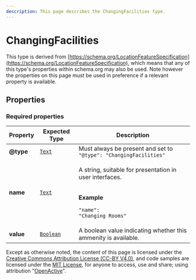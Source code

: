 ```yaml
---
description: This page describes the ChangingFacilities type.
---
```


# ChangingFacilities

This type is derived from [https://schema.org/LocationFeatureSpecification](https://schema.org/LocationFeatureSpecification), which means that any of this type's properties within schema.org may also be used. Note however the properties on this page must be used in preference if a relevant property is available.

## **Properties**

### **Required properties**

| Property  | Expected Type                            | Description                                                                                                                                   |
| --------- | ---------------------------------------- | --------------------------------------------------------------------------------------------------------------------------------------------- |
| **@type** |  [`Text`](https://schema.org/Text)       |  Must always be present and set to `"@type": "ChangingFacilities"`                                                                            |
| **name**  |  [`Text`](https://schema.org/Text)       | <p>A string, suitable for presentation in user interfaces.</p><p><br><strong>Example</strong></p><p><code>"name": "Changing Rooms"</code></p> |
| **value** |  [`Boolean`](https://schema.org/Boolean) | A boolean value indicating whether this ammenity is available.                                                                                |

Except as otherwise noted, the content of this page is licensed under the [Creative Commons Attribution License (CC-BY V4.0)](https://creativecommons.org/licenses/by/4.0/), and code samples are licensed under the [MIT License](https://opensource.org/licenses/MIT), for anyone to access, use and share; using attribution "[OpenActive](https://www.openactive.io)".
